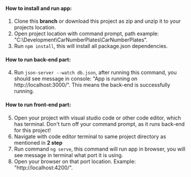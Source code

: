 #### How to install and run app:

1. Clone this **branch** or download this project as zip and unzip it to your projects location.
2. Open project location with command prompt, path example: "C:\Development\CarNumberPlates\CarNumberPlates".
3. Run `npm install`, this will install all package.json dependencies.

#### How to run back-end part:
4. Run `json-server --watch db.json`, after running this command, you should see message in console: "App is running on http://localhost:3000/". This means the back-end is successfully running.

#### How to run front-end part:
5. Open your project with visual studio code or other code editor, which has terminal. Don't turn off your command prompt, as it runs back-end for this project!
6. Navigate with code editor terminal to same project directory as mentioned in **2 step**
7. Run command `ng serve`, this command will run app in browser, you will see message in terminal what port it is using.
8. Open your browser on that port location. Example: "http://localhost:4200/".